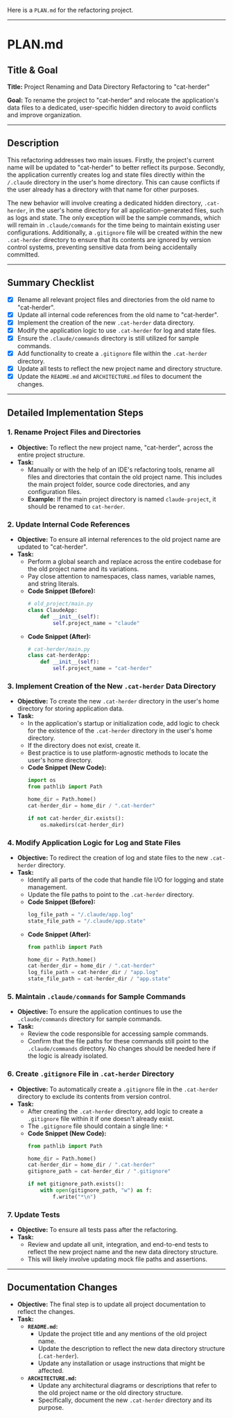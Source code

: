 Here is a `PLAN.md` for the refactoring project.

---

# PLAN.md

## **Title & Goal**

**Title:** Project Renaming and Data Directory Refactoring to "cat-herder"

**Goal:** To rename the project to "cat-herder" and relocate the application's data files to a dedicated, user-specific hidden directory to avoid conflicts and improve organization.

---

## **Description**

This refactoring addresses two main issues. Firstly, the project's current name will be updated to "cat-herder" to better reflect its purpose. Secondly, the application currently creates log and state files directly within the `/.claude` directory in the user's home directory. This can cause conflicts if the user already has a directory with that name for other purposes.

The new behavior will involve creating a dedicated hidden directory, `.cat-herder`, in the user's home directory for all application-generated files, such as logs and state. The only exception will be the sample commands, which will remain in `.claude/commands` for the time being to maintain existing user configurations. Additionally, a `.gitignore` file will be created within the new `.cat-herder` directory to ensure that its contents are ignored by version control systems, preventing sensitive data from being accidentally committed.

---

## **Summary Checklist**

- [x] Rename all relevant project files and directories from the old name to "cat-herder".
- [x] Update all internal code references from the old name to "cat-herder".
- [x] Implement the creation of the new `.cat-herder` data directory.
- [x] Modify the application logic to use `.cat-herder` for log and state files.
- [x] Ensure the `.claude/commands` directory is still utilized for sample commands.
- [x] Add functionality to create a `.gitignore` file within the `.cat-herder` directory.
- [x] Update all tests to reflect the new project name and directory structure.
- [x] Update the `README.md` and `ARCHITECTURE.md` files to document the changes.

---

## **Detailed Implementation Steps**

### **1. Rename Project Files and Directories**

*   **Objective:** To reflect the new project name, "cat-herder", across the entire project structure.
*   **Task:**
    *   Manually or with the help of an IDE's refactoring tools, rename all files and directories that contain the old project name. This includes the main project folder, source code directories, and any configuration files.
    *   **Example:** If the main project directory is named `claude-project`, it should be renamed to `cat-herder`.

### **2. Update Internal Code References**

*   **Objective:** To ensure all internal references to the old project name are updated to "cat-herder".
*   **Task:**
    *   Perform a global search and replace across the entire codebase for the old project name and its variations.
    *   Pay close attention to namespaces, class names, variable names, and string literals.
    *   **Code Snippet (Before):**
        ```python
        # old_project/main.py
        class ClaudeApp:
            def __init__(self):
                self.project_name = "claude"
        ```
    *   **Code Snippet (After):**
        ```python
        # cat-herder/main.py
        class cat-herderApp:
            def __init__(self):
                self.project_name = "cat-herder"
        ```

### **3. Implement Creation of the New `.cat-herder` Data Directory**

*   **Objective:** To create the new `.cat-herder` directory in the user's home directory for storing application data.
*   **Task:**
    *   In the application's startup or initialization code, add logic to check for the existence of the `.cat-herder` directory in the user's home directory.
    *   If the directory does not exist, create it.
    *   Best practice is to use platform-agnostic methods to locate the user's home directory.
    *   **Code Snippet (New Code):**
        ```python
        import os
        from pathlib import Path

        home_dir = Path.home()
        cat-herder_dir = home_dir / ".cat-herder"

        if not cat-herder_dir.exists():
            os.makedirs(cat-herder_dir)
        ```

### **4. Modify Application Logic for Log and State Files**

*   **Objective:** To redirect the creation of log and state files to the new `.cat-herder` directory.
*   **Task:**
    *   Identify all parts of the code that handle file I/O for logging and state management.
    *   Update the file paths to point to the `.cat-herder` directory.
    *   **Code Snippet (Before):**
        ```python
        log_file_path = "/.claude/app.log"
        state_file_path = "/.claude/app.state"
        ```
    *   **Code Snippet (After):**
        ```python
        from pathlib import Path

        home_dir = Path.home()
        cat-herder_dir = home_dir / ".cat-herder"
        log_file_path = cat-herder_dir / "app.log"
        state_file_path = cat-herder_dir / "app.state"
        ```

### **5. Maintain `.claude/commands` for Sample Commands**

*   **Objective:** To ensure the application continues to use the `.claude/commands` directory for sample commands.
*   **Task:**
    *   Review the code responsible for accessing sample commands.
    *   Confirm that the file paths for these commands still point to the `.claude/commands` directory. No changes should be needed here if the logic is already isolated.

### **6. Create `.gitignore` File in `.cat-herder` Directory**

*   **Objective:** To automatically create a `.gitignore` file in the `.cat-herder` directory to exclude its contents from version control.
*   **Task:**
    *   After creating the `.cat-herder` directory, add logic to create a `.gitignore` file within it if one doesn't already exist.
    *   The `.gitignore` file should contain a single line: `*`
    *   **Code Snippet (New Code):**
        ```python
        from pathlib import Path

        home_dir = Path.home()
        cat-herder_dir = home_dir / ".cat-herder"
        gitignore_path = cat-herder_dir / ".gitignore"

        if not gitignore_path.exists():
            with open(gitignore_path, "w") as f:
                f.write("*\n")
        ```

### **7. Update Tests**

*   **Objective:** To ensure all tests pass after the refactoring.
*   **Task:**
    *   Review and update all unit, integration, and end-to-end tests to reflect the new project name and the new data directory structure.
    *   This will likely involve updating mock file paths and assertions.

---

## **Documentation Changes**

*   **Objective:** The final step is to update all project documentation to reflect the changes.
*   **Task:**
    *   **`README.md`:**
        *   Update the project title and any mentions of the old project name.
        *   Update the description to reflect the new data directory structure (`.cat-herder`).
        *   Update any installation or usage instructions that might be affected.
    *   **`ARCHITECTURE.md`:**
        *   Update any architectural diagrams or descriptions that refer to the old project name or the old directory structure.
        *   Specifically, document the new `.cat-herder` directory and its purpose.